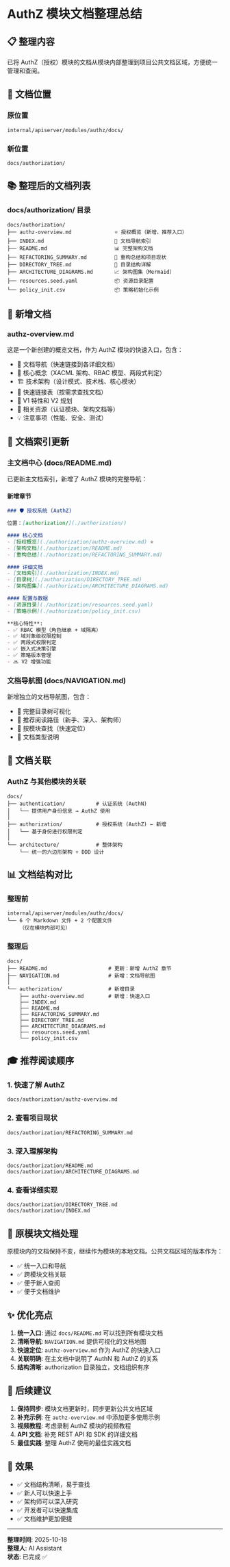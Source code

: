 # AuthZ 模块文档整理总结

## 📋 整理内容

已将 AuthZ（授权）模块的文档从模块内部整理到项目公共文档区域，方便统一管理和查阅。

## 📁 文档位置

### 原位置
```
internal/apiserver/modules/authz/docs/
```

### 新位置
```
docs/authorization/
```

## 📚 整理后的文档列表

### docs/authorization/ 目录

```
docs/authorization/
├── authz-overview.md              ⭐ 授权概览（新增，推荐入口）
├── INDEX.md                       📖 文档导航索引
├── README.md                      📊 完整架构文档
├── REFACTORING_SUMMARY.md         📝 重构总结和项目现状
├── DIRECTORY_TREE.md              🌳 目录结构详解
├── ARCHITECTURE_DIAGRAMS.md       📈 架构图集（Mermaid）
├── resources.seed.yaml            📦 资源目录配置
└── policy_init.csv                📦 策略初始化示例
```

## 🎯 新增文档

### authz-overview.md
这是一个新创建的概览文档，作为 AuthZ 模块的快速入口，包含：

- 📖 文档导航（快速链接到各详细文档）
- 🎯 核心概念（XACML 架构、RBAC 模型、两段式判定）
- 🏗️ 技术架构（设计模式、技术栈、核心模块）
- 🚀 快速链接表（按需求查找文档）
- 📝 V1 特性和 V2 规划
- 🤝 相关资源（认证模块、架构文档等）
- 💡 注意事项（性能、安全、测试）

## 📖 文档索引更新

### 主文档中心 (docs/README.md)
已更新主文档索引，新增了 AuthZ 模块的完整导航：

#### 新增章节
```markdown
### 🛡️ 授权系统 (AuthZ)

位置：[authorization/](./authorization/)

#### 核心文档
- [授权概览](./authorization/authz-overview.md) ⭐
- [架构文档](./authorization/README.md)
- [重构总结](./authorization/REFACTORING_SUMMARY.md)

#### 详细文档
- [文档索引](./authorization/INDEX.md)
- [目录树](./authorization/DIRECTORY_TREE.md)
- [架构图集](./authorization/ARCHITECTURE_DIAGRAMS.md)

#### 配置与数据
- [资源目录](./authorization/resources.seed.yaml)
- [策略示例](./authorization/policy_init.csv)

**核心特性**:
- ✅ RBAC 模型（角色继承 + 域隔离）
- ✅ 域对象级权限控制
- ✅ 两段式权限判定
- ✅ 嵌入式决策引擎
- ✅ 策略版本管理
- 🔜 V2 增强功能
```

### 文档导航图 (docs/NAVIGATION.md)
新增独立的文档导航图，包含：

- 📁 完整目录树可视化
- 🎯 推荐阅读路径（新手、深入、架构师）
- 📖 按模块查找（快速定位）
- 🎨 文档类型说明

## 🔗 文档关联

### AuthZ 与其他模块的关联

```
docs/
├── authentication/          # 认证系统 (AuthN)
│   └── 提供用户身份信息 → AuthZ 使用
│
├── authorization/           # 授权系统 (AuthZ) ← 新增
│   └── 基于身份进行权限判定
│
└── architecture/            # 整体架构
    └── 统一的六边形架构 + DDD 设计
```

## 📊 文档结构对比

### 整理前
```
internal/apiserver/modules/authz/docs/
└── 6 个 Markdown 文件 + 2 个配置文件
    （仅在模块内部可见）
```

### 整理后
```
docs/
├── README.md                    # 更新：新增 AuthZ 章节
├── NAVIGATION.md                # 新增：文档导航图
│
└── authorization/               # 新增目录
    ├── authz-overview.md        # 新增：快速入口
    ├── INDEX.md
    ├── README.md
    ├── REFACTORING_SUMMARY.md
    ├── DIRECTORY_TREE.md
    ├── ARCHITECTURE_DIAGRAMS.md
    ├── resources.seed.yaml
    └── policy_init.csv
```

## 🎓 推荐阅读顺序

### 1. 快速了解 AuthZ
```
docs/authorization/authz-overview.md
```

### 2. 查看项目现状
```
docs/authorization/REFACTORING_SUMMARY.md
```

### 3. 深入理解架构
```
docs/authorization/README.md
docs/authorization/ARCHITECTURE_DIAGRAMS.md
```

### 4. 查看详细实现
```
docs/authorization/DIRECTORY_TREE.md
docs/authorization/INDEX.md
```

## 🔄 原模块文档处理

原模块内的文档保持不变，继续作为模块的本地文档。公共文档区域的版本作为：

- ✅ 统一入口和导航
- ✅ 跨模块文档关联
- ✅ 便于新人查阅
- ✅ 便于文档维护

## ✨ 优化亮点

1. **统一入口**: 通过 `docs/README.md` 可以找到所有模块文档
2. **清晰导航**: `NAVIGATION.md` 提供可视化的文档地图
3. **快速定位**: `authz-overview.md` 作为 AuthZ 的快速入口
4. **关联明确**: 在主文档中说明了 AuthN 和 AuthZ 的关系
5. **结构清晰**: authorization 目录独立，文档组织有序

## 📝 后续建议

1. **保持同步**: 模块文档更新时，同步更新公共文档区域
2. **补充示例**: 在 `authz-overview.md` 中添加更多使用示例
3. **视频教程**: 考虑录制 AuthZ 模块的视频教程
4. **API 文档**: 补充 REST API 和 SDK 的详细文档
5. **最佳实践**: 整理 AuthZ 使用的最佳实践文档

## 🎯 效果

- ✅ 文档结构清晰，易于查找
- ✅ 新人可以快速上手
- ✅ 架构师可以深入研究
- ✅ 开发者可以快速集成
- ✅ 文档维护更加便捷

---

**整理时间**: 2025-10-18  
**整理人**: AI Assistant  
**状态**: 已完成 ✅
